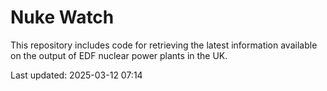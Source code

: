 # Nuke Watch

This repository includes code for retrieving the latest information available on the output of EDF nuclear power plants in the UK.

Last updated: 2025-03-12 07:14